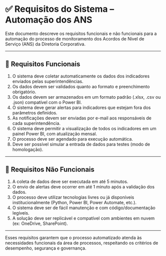# ✅ Requisitos do Sistema – Automação dos ANS

Este documento descreve os requisitos funcionais e não funcionais para a automação do processo de monitoramento dos Acordos de Nível de Serviço (ANS) da Diretoria Corporativa.

---

## 🔧 Requisitos Funcionais

1. O sistema deve coletar automaticamente os dados dos indicadores enviados pelas superintendências.
2. Os dados devem ser validados quanto ao formato e preenchimento obrigatório.
3. Os dados devem ser armazenados em um formato padrão (.xlsx, .csv ou .json) compatível com o Power BI.
4. O sistema deve gerar alertas para indicadores que estejam fora dos parâmetros definidos.
5. As notificações devem ser enviadas por e-mail aos responsáveis de cada superintendência.
6. O sistema deve permitir a visualização de todos os indicadores em um painel Power BI, com atualização mensal.
7. O processo deve ser agendado para execução automática.
8. Deve ser possível simular a entrada de dados para testes (modo de homologação).

---

## 🚫 Requisitos Não Funcionais

1. A coleta de dados deve ser executada em até 5 minutos.
2. O envio de alertas deve ocorrer em até 1 minuto após a validação dos dados.
3. O processo deve utilizar tecnologias livres ou já disponíveis institucionalmente (Python, Power BI, Power Automate, etc.).
4. O sistema deve ser de fácil manutenção e com código/documentação legíveis.
5. A solução deve ser replicável e compatível com ambientes em nuvem (ex: OneDrive, SharePoint).

---

Esses requisitos garantem que o processo automatizado atenda às necessidades funcionais da área de processos, respeitando os critérios de desempenho, segurança e governança.
